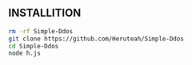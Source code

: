 ## INSTALLITION

```bash
rm -rf Simple-Ddos
git clone https://github.com/Heruteah/Simple-Ddos
cd Simple-Ddos
node h.js
```
